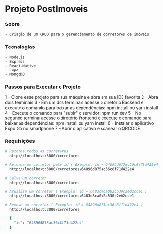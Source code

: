# Projeto PostImoveis

### Sobre
```sh
- Criação de um CRUD para o gerenciamento de corretores de imóveis
```
### Tecnologias
    - Node.js
    - Express
    - React-Native
    - Expo
    - MongoDB

### Passos para Executar o Projeto

  1 - Clone esse projeto para sua máquina e abra em sua IDE favorita
  2 - Abra dois terminais
  3 - Em um dos terminais acesse o diretório Backend e execute o comando para baixar as dependências: npm install ou yarn install
  4 - Execute o comando para "subir" o servidor: npm run dev
  5 - No segundo terminal acesse o diretório Frontend e execute o comando para baixar as dependências: npm install ou yarn install
  6 - Instalar o aplicativo Expo Go no smartphone
  7 - Abrir o aplicativo e scanear o QRCODE

### Requisições
```sh
# Retorna todos os corretores
  http://localhost:3000/corretores

# Retorna um corretor pelo id ( Exemplo: id = 64896d875ac36c8f71d422e4 )
  http://localhost:3000/corretores/64896d875ac36c8f71d422e4

# Salva um corretor
  http://localhost:3000/corretores

# Atualiza um corretor ( Exemplo: id = 6483d8ca0b2c530c2e02cce1 )
  http://localhost:3000/corretores/6483d8ca0b2c530c2e02cce1

# Remove um corretor ( Exemplo: id = 64896d875ac36c8f71d422e4 )
  http://localhost:3000/corretores

  {
    "id": "64896d875ac36c8f71d422e4"
  }
```
